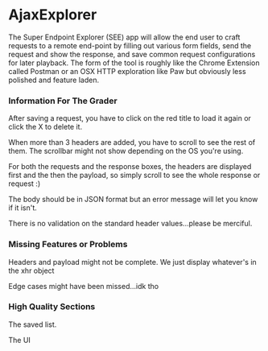 # AjaxExplorer
The Super Endpoint Explorer (SEE) app will allow the end user to craft requests to a remote end-point by filling out various form fields, send the request and show the response, and save common request configurations for later playback. The form of the tool is roughly like the Chrome Extension called Postman or an OSX HTTP exploration like Paw but obviously less polished and feature laden.

### Information For The Grader

After saving a request, you have to click on the red title to load it again or click the X to delete it.

When more than 3 headers are added, you have to scroll to see the rest of them. The scrollbar might not show depending on the OS you're using.

For both the requests and the response boxes, the headers are displayed first and the then the payload, so simply scroll to see the whole response or request :)

The body should be in JSON format but an error message will let you know if it isn't.

There is no validation on the standard header values...please be merciful.

### Missing Features or Problems

Headers and payload might not be complete. We just display whatever's in the xhr object

Edge cases might have been missed...idk tho

### High Quality Sections

The saved list.

The UI
